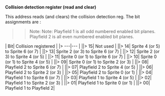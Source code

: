**Collision detection register (read and clear)**

This address reads (and clears) the collision detection reg. The bit assignments are :  
  
> > Note: Note: Playfield 1 is all odd numbered enabled bit planes. Playfield 2 is all even numbered enabled bit planes.

| Bit| Collision registered  |
|> ---|---  |
||> 15| Not used  |
||> 14| Sprite 4 (or 5) to Sprite 6 (or 7)  |
||> 13| Sprite 2 (or 3) to Sprite 6 (or 7)  |
||> 12| Sprite 2 (or 3) to Sprite 4 (or 5)  |
||> 11| Sprite 0 (or 1) to Sprite 6 (or 7)  |
||> 10| Sprite 0 (or 1) to Sprite 4 (or 5)  |
||> 09| Sprite 0 (or 1) to Sprite 2 (or 3)  |
||> 08| Playfield 2 to Sprite 6 (or 7)  |
||> 07| Playfield 2 to Sprite 4 (or 5)  |
||> 06| Playfield 2 to Sprite 2 (or 3)  |
||> 05| Playfield 2 to Sprite 0 (or 1)  |
||> 04| Playfield 1 to Sprite 6 (or 7)  |
||> 03| Playfield 1 to Sprite 4 (or 5)  |
||> 02| Playfield 1 to Sprite 2 (or 3)  |
||> 01| Playfield 1 to Sprite 0 (or 1)  |
||> 00| Playfield 1 to Playfield 2|


